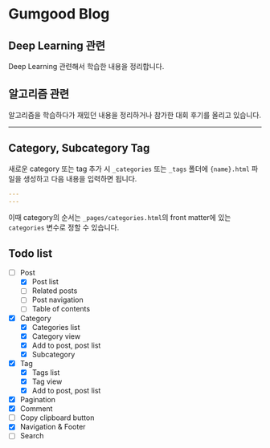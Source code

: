 # Gumgood Blog

## Deep Learning 관련

Deep Learning 관련해서 학습한 내용을 정리합니다.

## 알고리즘 관련

알고리즘을 학습하다가 재밌던 내용을 정리하거나 참가한 대회 후기를 올리고 있습니다.

---

## Category, Subcategory Tag

새로운 category 또는 tag 추가 시 `_categories` 또는 `_tags` 폴더에 `{name}.html` 파일을 생성하고 다음 내용을 입력하면 됩니다.
```yaml
---
---
```
이때 category의 순서는 `_pages/categories.html`의 front matter에 있는 `categories` 변수로 정할 수 있습니다.

## Todo list
- [ ] Post
  - [x] Post list
  - [ ] Related posts
  - [ ] Post navigation
  - [ ] Table of contents
- [x] Category
  - [X] Categories list
  - [X] Category view
  - [x] Add to post, post list
  - [x] Subcategory
- [X] Tag
  - [X] Tags list
  - [X] Tag view
  - [x] Add to post, post list
- [x] Pagination
- [X] Comment
- [ ] Copy clipboard button
- [X] Navigation & Footer
- [ ] Search